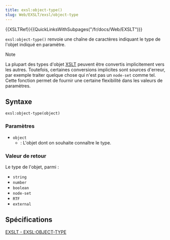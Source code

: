 ```yaml
---
title: exsl:object-type()
slug: Web/EXSLT/exsl/object-type
---
```


{{XSLTRef}}{{QuickLinksWithSubpages("/fr/docs/Web/EXSLT")}}

`exsl:object-type()` renvoie une chaîne de caractères indiquant le type de l'objet indiqué en paramètre.

> [!NOTE]
> La plupart des types d'objet [XSLT](/fr/docs/Web/XSLT) peuvent être convertis implicitement vers les autres. Toutefois, certaines conversions implicites sont sources d'erreur, par exemple traiter quelque chose qui n'est pas un `node-set` comme tel. Cette fonction permet de fournir une certaine flexibilité dans les valeurs de paramètres.

## Syntaxe

```plain
exsl:object-type(object)
```

### Paramètres

- `object`
  - : L'objet dont on souhaite connaître le type.

### Valeur de retour

Le type de l'objet, parmi&nbsp;:

- `string`
- `number`
- `boolean`
- `node-set`
- `RTF`
- `external`

## Spécifications

[EXSLT - EXSL:OBJECT-TYPE](http://exslt.org/exsl/functions/object-type/index.html)
